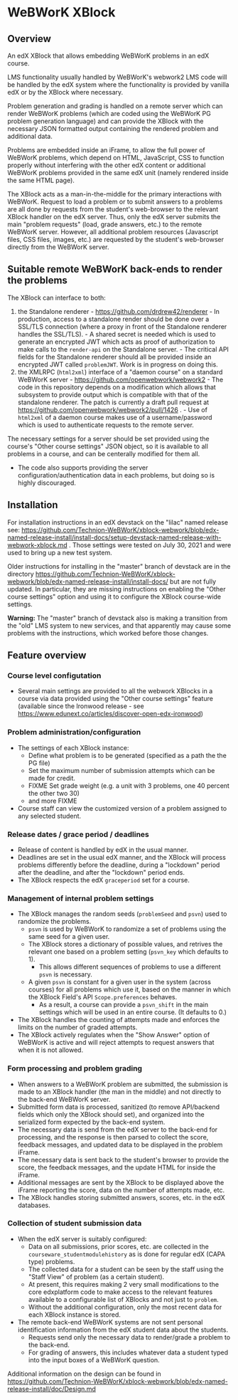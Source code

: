 # WeBWorK XBlock

## Overview
An edX XBlock that allows embedding WeBWorK problems in an edX course.

LMS functionality usually handled by WeBWorK's webwork2 LMS code will be handled by the edX system
where the functionality is provided by vanilla edX or by the XBlock where necessary.

Problem generation and grading is handled on a remote server which can render WeBWorK problems
(which are coded using the WeBWorK PG problem generation language) and can provide the
XBlock with the necessary JSON formatted output containing the rendered problem and
additional data.

Problems are embedded inside an iFrame, to allow the full power of WeBWorK problems, which depend on
HTML, JavaScript, CSS to function properly without interfering with the other edX content or additional
WeBWorK problems provided in the same edX unit (namely rendered inside the same HTML page).

The XBlock acts as a man-in-the-middle for the primary interactions with WeBWorK. 
Request to load a problem or to submit answers to a problems are all done by requests from the
student's web-browser to the relevant XBlock handler on the edX server. Thus, only the edX server
submits the main "problem requests" (load, grade answers, etc.) to the remote WeBWorK server.
However, all additional problem resources (Javascript files, CSS files, images, etc.) are
requested by the student's web-browser directly from the WeBWorK server.

## Suitable remote WeBWorK back-ends to render the problems

The XBlock can interface to both:
  1. the Standalone renderer
    - https://github.com/drdrew42/renderer
    - In production, access to a standalone render should be done over a SSL/TLS connection (where a proxy in front of the Standalone renderer handles the SSL/TLS).
    - A shared secret is needed which is used to generate an encrypted JWT which acts as proof of authorization to make calls to the `render-api` on the Standalone server.
    - The critical API fields for the Standalone renderer should all be provided inside an encrypted JWT called `problemJWT`. Work is in progress on doing this.
  2. the XMLRPC (`html2xml`) interface of a "daemon course" on a standard WeBWorK server
    - https://github.com/openwebwork/webwork2
    - The code in this repository depends on a modification which allows that subsystem to provide output which is compatible with that of the standalone renderer. The patch is currently a draft pull request at https://github.com/openwebwork/webwork2/pull/1426 .
    - Use of `html2xml` of a daemon course makes use of a username/password which is used to authenticate requests to the remote server.

The necessary settings for a server should be set provided using the course's "Other course settings" JSON object, so it is available to all problems in a course, and can be centerally modified for them all.
  - The code also supports providing the server configuration/authentication data in each problems, but doing so is highly discouraged.

## Installation

For installation instructions in an edX devstack on the "lilac" named release see: https://github.com/Technion-WeBWorK/xblock-webwork/blob/edx-named-release-install/install-docs/setup-devstack-named-release-with-webwork-xblock.md . Those settings were tested on July 30, 2021 and were used to bring up a new test system.

Older instructions for installing in the "master" branch of devstack are in the directory https://github.com/Technion-WeBWorK/xblock-webwork/blob/edx-named-release-install/install-docs/ but are not fully updated. In particular, they are missing instructions on enabling the "Other course settings" option and using it to configure the XBlock course-wide settings.

**Warning:** The "master" branch of devstack also is making a transition from the "old" LMS system to new services, and that apparently may cause some problems with the instructions, which worked before those changes.

## Feature overview

### Course level configutation
* Several main settings are provided to all the webwork XBlocks in a course via data provided using the "Other course settings" feature (available since the Ironwood release - see https://www.edunext.co/articles/discover-open-edx-ironwood)

### Problem administration/configuration
* The settings of each XBlock instance:
  * Define what problem is to be generated (specified as a path the the PG file)
  * Set the maximum number of submission attempts which can be made for credit.
  * FIXME Set grade weight (e.g. a unit with 3 problems, one 40 percent the other two 30)
  * and more FIXME
* Course staff can view the customized version of a problem assigned to any selected student.

### Release dates / grace period / deadlines 
* Release of content is handled by edX in the usual manner.
* Deadlines are set in the usual edX manner, and the XBlock will process problems differently before the deadline, during a "lockdown" period after the deadline, and after the "lockdown" period ends.
* The XBlock respects the edX `graceperiod` set for a course.

### Management of internal problem settings
* The XBlock manages the random seeds (`problemSeed` and `psvn`) used to randomize the problems.
  * `psvn` is used by WeBWorK to randomize a set of problems using the same seed for a given user.
  * The XBlock stores a dictionary of possible values, and retrives the relevant one based on a problem setting (`psvn_key` which defaults to 1).
    * This allows different sequences of problems to use a different `psvn` is necessary.
  * A given `psvn` is constant for a given user in the system (across courses) for all problems which use it, based on the manner in which the XBlock Field's API `Scope.preferences` behaves. 
    * As a result, a course can provide a `psvn_shift` in the main settings which will be used in an entire course. (It defaults to 0.)
* The XBlock handles the counting of attempts made and enforces the limits on the number of graded attempts.
* The XBlock actively regulates when the "Show Answer" option of WeBWorK is active and will reject attempts to request answers that when it is not allowed.

### Form processing and problem grading
* When answers to a WeBWorK problem are submitted, the submission is made to an XBlock handler (the man in the middle) and not directly to the back-end WeBWorK server.
* Submitted form data is processed, sanitized (to remove API/backend fields which only the XBlock should set), and organized into the serialized form expected by the back-end system.
* The necessary data is send from the edX server to the back-end for processing, and the response is then parsed to collect the score, feedback messages, and updated data to be displayed in the problem iFrame.
* The necessary data is sent back to the student's browser to provide the score, the feedback messages, and the update HTML for inside the iFrame.
* Additional messages are sent by the XBlock to be displayed above the iFrame reporting the score, data on the number of attempts made, etc.
* The XBlock handles storing submitted answers, scores, etc. in the edX databases.

### Collection of student submission data
* When the edX server is suitably configured:
  * Data on all submissions, prior scores, etc. are collected in the `courseware_studentmodulehistory` as is done for regular edX (CAPA type) problems.
  * The collected data for a student can be seen by the staff using the "Staff View" of problem (as a certain student).
  * At present, this requires making 2 very small modifications to the core edxplatform code to make access to the relevant features available to a configurable list of XBlocks and not just to `problem`.
  * Without the additional configuration, only the most recent data for each XBlock instance is stored.
* The remote back-end WeBWorK systems are not sent personal identification information from the edX student data about the students.
  * Requests send only the necessary data to render/grade a problem to the back-end.
  * For grading of answers, this includes whatever data a student typed into the input boxes of a WeBWorK question.

Additional information on the design can be found in https://github.com/Technion-WeBWorK/xblock-webwork/blob/edx-named-release-install/doc/Design.md


